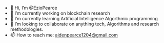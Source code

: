 - 👋 Hi, I’m @EzioPearce
- 👀 I’m currently working on blockchain research
- 🌱 I’m currently learning Artificial Intelligence Algorthmic programming
- 💞️ I’m looking to collaborate on anything tech, Algorithms and research methodologies.
- 📫 How to reach me: aidenpearce1204@gmail.com

<!---
EzioPearce/EzioPearce is a ✨ special ✨ repository because its `README.md` (this file) appears on your GitHub profile.
You can click the Preview link to take a look at your changes.
--->
